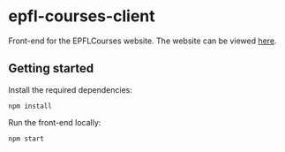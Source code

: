 # epfl-courses-client
Front-end for the EPFLCourses website.
The website can be viewed [here](https://epfl-courses.herokuapp.com/).

## Getting started

Install the required dependencies:
```shell
npm install
```

Run the front-end locally:
```shell
npm start
```

